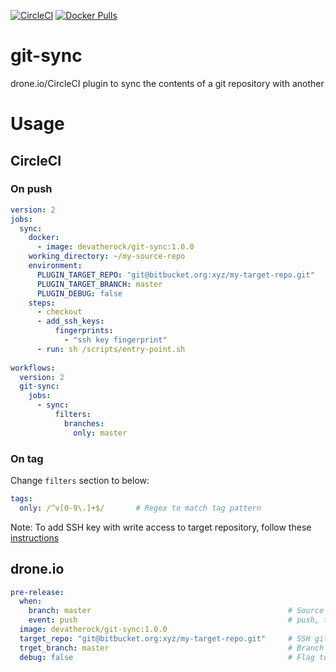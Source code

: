 [![CircleCI](https://circleci.com/gh/devatherock/git-sync.svg?style=svg)](https://circleci.com/gh/devaprasadh/git-sync)
[![Docker Pulls](https://img.shields.io/docker/pulls/devatherock/git-sync.svg)](https://hub.docker.com/r/devatherock/git-sync/)
# git-sync
drone.io/CircleCI plugin to sync the contents of a git repository with another

# Usage
## CircleCI
### On push

```yaml
version: 2
jobs:
  sync:
    docker:
      - image: devatherock/git-sync:1.0.0
    working_directory: ~/my-source-repo
    environment:
      PLUGIN_TARGET_REPO: "git@bitbucket.org:xyz/my-target-repo.git"                        # SSH git URI of target repository 
      PLUGIN_TARGET_BRANCH: master                                                          # Branch to sync to in target repository. Optional, defaults to master
      PLUGIN_DEBUG: false                                                                   # Flag to enable debug logs. Optional, by default, debug logs are disabled
    steps:
      - checkout
      - add_ssh_keys:
          fingerprints:
            - "ssh key fingerprint"                                                             # Fingerprint of SSH key with write access to target repository
      - run: sh /scripts/entry-point.sh
           
workflows:
  version: 2
  git-sync:
    jobs:
      - sync:
          filters:
            branches:
              only: master                                                                    # Source branch
```

### On tag
Change `filters` section to below:

```yaml
tags:
  only: /^v[0-9\.]+$/       # Regex to match tag pattern
```

Note: To add SSH key with write access to target repository, follow these 
[instructions](https://circleci.com/docs/2.0/add-ssh-key/)

## drone.io
```yaml
pre-release:
  when:
    branch: master                                            # Source branch
    event: push                                               # push, tag, etc
  image: devatherock/git-sync:1.0.0
  target_repo: "git@bitbucket.org:xyz/my-target-repo.git"     # SSH git URI of target repository 
  trget_branch: master                                        # Branch to sync to in target repository. Optional, defaults to master
  debug: false                                                # Flag to enable debug logs. Optional, by default, debug logs are disabled 
```